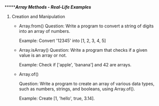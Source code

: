 **********Array Methods - Real-Life Examples*****

1. Creation and Manipulation

    * Array.from()
        Question: Write a program to convert a string of digits into an array of numbers.
        
        Example: Convert '12345' into [1, 2, 3, 4, 5]

    * Array.isArray()
        Question: Write a program that checks if a given value is an array or not.

        Example: Check if ['apple', 'banana'] and 42 are arrays.

    * Array.of()

        Question: Write a program to create an array of various data types, such as numbers, strings, and booleans, using Array.of().
        
        Example: Create [1, 'hello', true, 3.14].